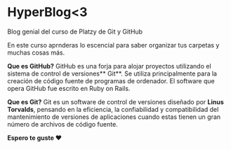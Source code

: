 # HyperBlog<3
Blog genial del curso de Platzy de Git y GitHub

En este curso aprnderas lo escencial para saber organizar tus carpetas y muchas cosas más.

**Que es GitHub?**
GitHub es una forja para alojar proyectos utilizando el sistema de control de versiones** Git**. Se utiliza principalmente para la creación de código fuente de programas de ordenador. El software que opera GitHub fue escrito en Ruby on Rails.

**Que es Git?**
Git es un software de control de versiones diseñado por **Linus** **Torvalds**, pensando en la eficiencia, la confiabilidad y compatibilidad del mantenimiento de versiones de aplicaciones cuando estas tienen un gran número de archivos de código fuente.

**Espero te guste ❤**

